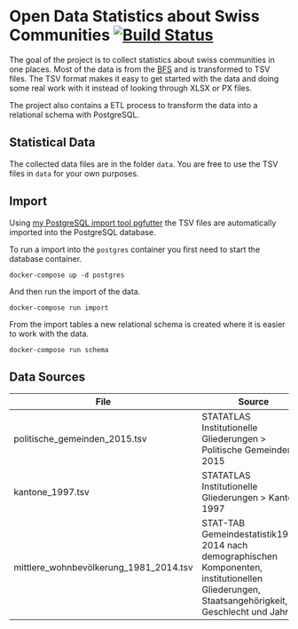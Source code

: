 # Open Data Statistics about Swiss Communities [![Build Status](https://travis-ci.org/lukasmartinelli/gemeindedb.svg)](https://travis-ci.org/lukasmartinelli/gemeindedb)

The goal of the project is to collect statistics about swiss communities in one places.
Most of the data is from the [BFS](http://www.bfs.admin.ch/) and is transformed
to TSV files.  The TSV format makes it easy to get started with the data and doing some real work with it
instead of looking through XLSX or PX files.

The project also contains a ETL process to transform the data into a relational schema with PostgreSQL.

## Statistical Data

The collected data files are in the folder `data`.
You are free to use the TSV files in `data` for your own purposes.

## Import

Using [my PostgreSQL import tool pgfutter](https://github.com/lukasmartinelli/pgfutter) the TSV files
are automatically imported into the PostgreSQL database.

To run a import into the `postgres` container you first need to start the database container.

```
docker-compose up -d postgres
```

And then run the import of the data.

```
docker-compose run import
```

From the import tables a new relational schema is created where it is easier to work with the data.

```
docker-compose run schema
```

## Data Sources

| File                                   | Source                                                                                                                                         |
|----------------------------------------|------------------------------------------------------------------------------------------------------------------------------------------------|
| politische_gemeinden_2015.tsv          | STATATLAS Institutionelle Gliederungen > Politische Gemeinden 2015                                                                             |
| kantone_1997.tsv                       | STATATLAS Institutionelle Gliederungen > Kantone 1997                                                                                          |
| mittlere_wohnbevölkerung_1981_2014.tsv | STAT-TAB Gemeindestatistik1981-2014 nach demographischen Komponenten, institutionellen Gliederungen, Staatsangehörigkeit, Geschlecht und Jahr  |
